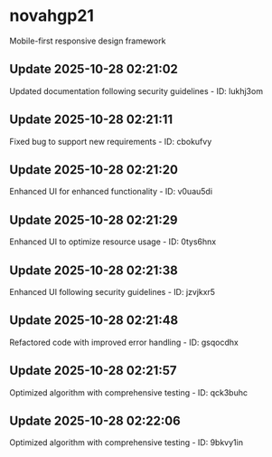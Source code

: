 # novahgp21
Mobile-first responsive design framework

## Update 2025-10-28 02:21:02
Updated documentation following security guidelines - ID: lukhj3om


## Update 2025-10-28 02:21:11
Fixed bug to support new requirements - ID: cbokufvy


## Update 2025-10-28 02:21:20
Enhanced UI for enhanced functionality - ID: v0uau5di


## Update 2025-10-28 02:21:29
Enhanced UI to optimize resource usage - ID: 0tys6hnx


## Update 2025-10-28 02:21:38
Enhanced UI following security guidelines - ID: jzvjkxr5


## Update 2025-10-28 02:21:48
Refactored code with improved error handling - ID: gsqocdhx


## Update 2025-10-28 02:21:57
Optimized algorithm with comprehensive testing - ID: qck3buhc


## Update 2025-10-28 02:22:06
Optimized algorithm with comprehensive testing - ID: 9bkvy1in

